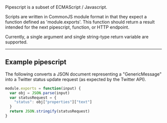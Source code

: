 Pipescript is a subset of ECMAScript / Javascript.

Scripts are written in CommonJS module format in that they expect
a function defined as 'module.exports'. This function should return
a result intended for the next pipescript, function, or HTTP endpoint.

Currently, a single argument and single string-type return variable
are supported.

------------------
Example pipescript
------------------

The following converts a JSON document representing a "GenericMessage"
into a Twitter status update request (as expected by the Twitter API).

```javascript
module.exports = function(input) {
  var obj = JSON.parse(input)
  var statusRequest = {
    "status": obj["properties"]["text"]
  }
  return JSON.stringify(statusRequest)
}
```
